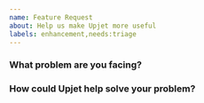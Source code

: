 ```yaml
---
name: Feature Request
about: Help us make Upjet more useful
labels: enhancement,needs:triage
---
```

<!--
Thank you for helping to improve Upjet!

Please be sure to search for open issues before raising a new one. We use issues
for bug reports and feature requests. Please find us at https://slack.crossplane.io
for questions, support, and discussion.
-->

### What problem are you facing?
<!--
Please tell us a little about your use case - it's okay if it's hypothetical!
Leading with this context helps frame the feature request so we can ensure we
implement it sensibly.
--->

### How could Upjet help solve your problem?
<!--
Let us know how you think Upjet could help with your use case. 
-->
